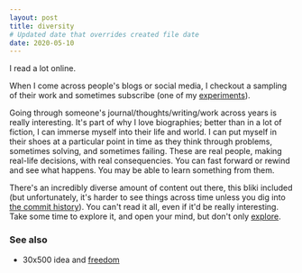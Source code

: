 ```yaml
---
layout: post
title: diversity
# Updated date that overrides created file date
date: 2020-05-10
---
```


I read a lot online. 

When I come across people's blogs
or social media, 
I checkout a sampling of their work
and sometimes subscribe 
(one of my [experiments](/experiment)).

Going through someone's 
journal/thoughts/writing/work
across years is really interesting. 
It's part of why I love biographies;
better than in a lot of fiction,
I can immerse myself into their life
and world. 
I can put myself in their shoes 
at a particular point in time
as they think through problems,
sometimes solving,
and sometimes failing.
These are real people,
making real-life decisions,
with real consequencies. 
You can fast forward
or rewind 
and see what happens. 
You may be able to learn something 
from them. 

There's an incredibly diverse amount of content
out there,
this bliki included 
(but unfortunately,
it's harder to see things across time
unless you dig into [the commit history](https://github.com/dijonkitchen/dijonkitchen.github.io/commits/master)). 
You can't read it all,
even if it'd be really interesting. 
Take some time to explore it,
and open your mind,
but don't only [explore](/exploration). 

### See also

* 30x500 idea and [freedom](/freedom)
